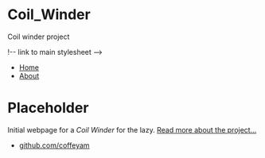 # Coil_Winder
Coil winder project

<!DOCTYPE html>
<html>
	<head>
		<title>Coil Winder</title>
		!-- link to main stylesheet -->
		<link rel="stylesheet" type="text/css" href="/css/main.css">
	</head>
	<body>
		<nav>
    		<ul>
        		<li><a href="/">Home</a></li>
	        	<li><a href="/about">About</a></li>
    		</ul>
		</nav>
		<div class="container">
    		<div class="blurb">
        		<h1>Placeholder</h1>
				<p>Initial webpage for a <em>Coil Winder</em> for the lazy. <a href="/about">Read more about the project...</a></p>
    		</div><!-- /.blurb -->
		</div><!-- /.container -->
		<footer>
    		<ul>
        		<li><a href="https://github.com/coffeyam">github.com/coffeyam</a></li>
			</ul>
		</footer>
	</body>
</html>
